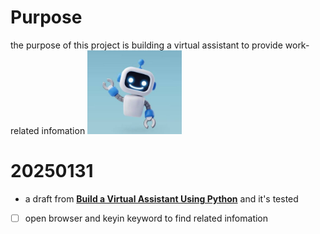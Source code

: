 # Purpose
the purpose of this project is building a virtual assistant to provide work-related infomation
<img align="justify" src="irobot.JPG" alt="iamrobot" style="width:30%">

# 20250131
* a draft from [**Build a Virtual Assistant Using Python**](https://www.geeksforgeeks.org/build-a-virtual-assistant-using-python/) and it's tested
- [ ] open browser and keyin keyword to find related infomation
